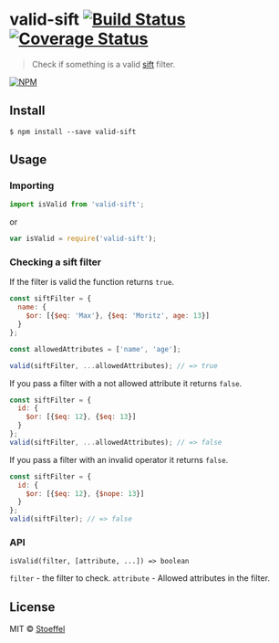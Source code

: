 # valid-sift [![Build Status](https://travis-ci.org/stoeffel/valid-sift.svg?branch=master)](https://travis-ci.org/stoeffel/valid-sift) [![Coverage Status](https://coveralls.io/repos/stoeffel/valid-sift/badge.svg?branch=master&service=github)](https://coveralls.io/github/stoeffel/valid-sift?branch=master)

> Check if something is a valid [sift][s] filter.

[![NPM](https://nodei.co/npm/valid-sift.png?downloads=true&stars=true)](https://nodei.co/npm/valid-sift/)

## Install

```
$ npm install --save valid-sift
```


## Usage

### Importing

```js
import isValid from 'valid-sift';
```
or
```js
var isValid = require('valid-sift');
```

### Checking a sift filter

If the filter is valid the function returns `true`.
```js
const siftFilter = {
  name: {
    $or: [{$eq: 'Max'}, {$eq: 'Moritz', age: 13}]
  }
};

const allowedAttributes = ['name', 'age'];

valid(siftFilter, ...allowedAttributes); // => true
```

If you pass a filter with a not allowed attribute it returns `false`.
```js
const siftFilter = {
  id: {
    $or: [{$eq: 12}, {$eq: 13}]
  }
};
valid(siftFilter, ...allowedAttributes); // => false
```

If you pass a filter with an invalid operator it returns `false`.
```js
const siftFilter = {
  id: {
    $or: [{$eq: 12}, {$nope: 13}]
  }
};
valid(siftFilter); // => false
```

### API

`isValid(filter, [attribute, ...]) => boolean`

`filter` - the filter to check.
`attribute` - Allowed attributes in the filter.


## License

MIT © [Stoeffel](http://stoeffel.github.io)



[s]: https://github.com/crcn/sift.js
